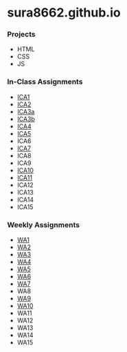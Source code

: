 # sura8662.github.io

### Projects
- HTML
- CSS
- JS

### In-Class Assignments
- [ICA1](https://docs.google.com/document/d/1cN7cFBf0bdsXWOqNzF33TDQ3SF6bgxWDFgg4klglmMI/edit?usp=sharing)
- [ICA2](https://docs.google.com/document/d/1mYTQ9S8UFY-YQizmKMlFNQxedMOU6a5hCQXeCZaATXk/edit?usp=sharing)
- [ICA3a](https://sura8662.github.io/ICA/ICA3a)
- [ICA3b](https://sura8662.github.io/ICA/ICA3b/ICA3b)
- [ICA4](https://sura8662.github.io/ICA/ICA4)
- [ICA5](https://sura8662.github.io/ICA/ICA5/ICA5)
- ICA6
- [ICA7](https://sura8662.github.io/ICA/ICA7)
- ICA8
- ICA9
- [ICA10](https://sura8662.github.io/ICA/ICA10)
- [ICA11](https://sura8662.github.io/ICA/ICA11)
- ICA12
- ICA13
- ICA14
- ICA15

### Weekly Assignments
- [WA1](https://sura8662.github.io/WA/WA1)
- [WA2](https://sura8662.github.io/WA/WA2)
- [WA3](https://sura8662.github.io/WA/WA3)
- [WA4](https://sura8662.github.io/WA/WA4)
- [WA5](https://sura8662.github.io/WA/WA5)
- [WA6](https://sura8662.github.io/WA/WA6/WA6)
- [WA7](https://sura8662.github.io/WA/WA7)
- WA8
- [WA9](https://sura8662.github.io/WA/WA9)
- [WA10](https://sura8662.github.io/WA/WA10)
- WA11
- WA12
- WA13
- WA14
- WA15